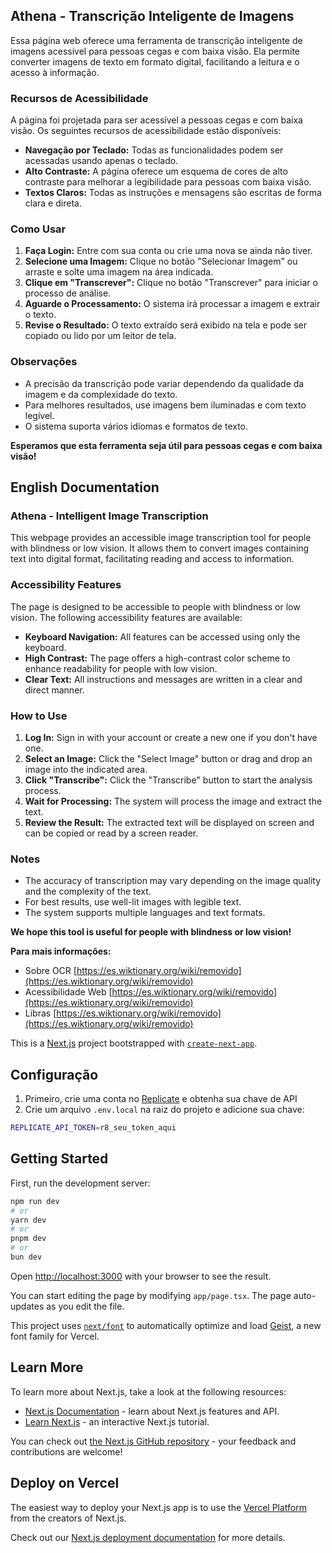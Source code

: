 ## Athena - Transcrição Inteligente de Imagens

Essa página web oferece uma ferramenta de transcrição inteligente de imagens acessível para pessoas cegas e com baixa visão. Ela permite converter imagens de texto em formato digital, facilitando a leitura e o acesso à informação.

### Recursos de Acessibilidade

A página foi projetada para ser acessível a pessoas cegas e com baixa visão. Os seguintes recursos de acessibilidade estão disponíveis:

* **Navegação por Teclado:** Todas as funcionalidades podem ser acessadas usando apenas o teclado.
* **Alto Contraste:** A página oferece um esquema de cores de alto contraste para melhorar a legibilidade para pessoas com baixa visão.
* **Textos Claros:** Todas as instruções e mensagens são escritas de forma clara e direta.

### Como Usar

1. **Faça Login:** Entre com sua conta ou crie uma nova se ainda não tiver.
2. **Selecione uma Imagem:** Clique no botão "Selecionar Imagem" ou arraste e solte uma imagem na área indicada.
3. **Clique em "Transcrever":** Clique no botão "Transcrever" para iniciar o processo de análise.
4. **Aguarde o Processamento:** O sistema irá processar a imagem e extrair o texto.
5. **Revise o Resultado:** O texto extraído será exibido na tela e pode ser copiado ou lido por um leitor de tela.

### Observações

* A precisão da transcrição pode variar dependendo da qualidade da imagem e da complexidade do texto.
* Para melhores resultados, use imagens bem iluminadas e com texto legível.
* O sistema suporta vários idiomas e formatos de texto.

**Esperamos que esta ferramenta seja útil para pessoas cegas e com baixa visão!**

## English Documentation

### Athena - Intelligent Image Transcription

This webpage provides an accessible image transcription tool for people with blindness or low vision. It allows them to convert images containing text into digital format, facilitating reading and access to information.

### Accessibility Features

The page is designed to be accessible to people with blindness or low vision. The following accessibility features are available:

* **Keyboard Navigation:** All features can be accessed using only the keyboard.
* **High Contrast:** The page offers a high-contrast color scheme to enhance readability for people with low vision.
* **Clear Text:** All instructions and messages are written in a clear and direct manner.

### How to Use

1. **Log In:** Sign in with your account or create a new one if you don't have one.
2. **Select an Image:** Click the "Select Image" button or drag and drop an image into the indicated area.
3. **Click "Transcribe":** Click the "Transcribe" button to start the analysis process.
4. **Wait for Processing:** The system will process the image and extract the text.
5. **Review the Result:** The extracted text will be displayed on screen and can be copied or read by a screen reader.

### Notes

* The accuracy of transcription may vary depending on the image quality and the complexity of the text.
* For best results, use well-lit images with legible text.
* The system supports multiple languages and text formats.

**We hope this tool is useful for people with blindness or low vision!**

**Para mais informações:**

* Sobre OCR [https://es.wiktionary.org/wiki/removido](https://es.wiktionary.org/wiki/removido)
* Acessibilidade Web [https://es.wiktionary.org/wiki/removido](https://es.wiktionary.org/wiki/removido)
* Libras [https://es.wiktionary.org/wiki/removido](https://es.wiktionary.org/wiki/removido)

This is a [Next.js](https://nextjs.org) project bootstrapped with [`create-next-app`](https://nextjs.org/docs/app/api-reference/cli/create-next-app).

## Configuração

1. Primeiro, crie uma conta no [Replicate](https://replicate.com) e obtenha sua chave de API
2. Crie um arquivo `.env.local` na raiz do projeto e adicione sua chave:
```bash
REPLICATE_API_TOKEN=r8_seu_token_aqui
```

## Getting Started

First, run the development server:

```bash
npm run dev
# or
yarn dev
# or
pnpm dev
# or
bun dev
```

Open [http://localhost:3000](http://localhost:3000) with your browser to see the result.

You can start editing the page by modifying `app/page.tsx`. The page auto-updates as you edit the file.

This project uses [`next/font`](https://nextjs.org/docs/app/building-your-application/optimizing/fonts) to automatically optimize and load [Geist](https://vercel.com/font), a new font family for Vercel.

## Learn More

To learn more about Next.js, take a look at the following resources:

- [Next.js Documentation](https://nextjs.org/docs) - learn about Next.js features and API.
- [Learn Next.js](https://nextjs.org/learn) - an interactive Next.js tutorial.

You can check out [the Next.js GitHub repository](https://github.com/vercel/next.js) - your feedback and contributions are welcome!

## Deploy on Vercel

The easiest way to deploy your Next.js app is to use the [Vercel Platform](https://vercel.com/new?utm_medium=default-template&filter=next.js&utm_source=create-next-app&utm_campaign=create-next-app-readme) from the creators of Next.js.

Check out our [Next.js deployment documentation](https://nextjs.org/docs/app/building-your-application/deploying) for more details.
